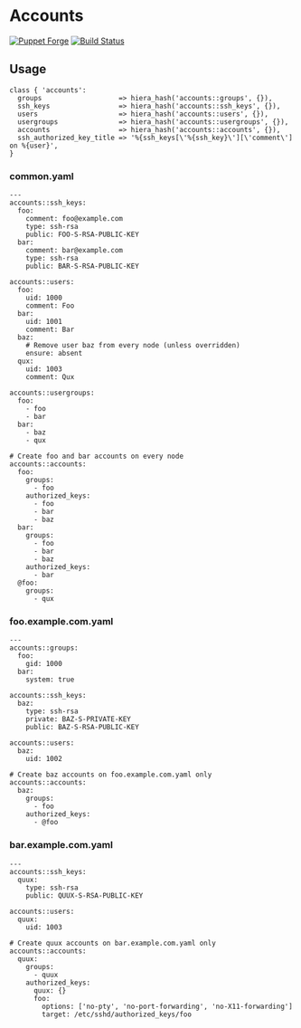 Accounts
========

[![Puppet Forge](http://img.shields.io/puppetforge/v/camptocamp/accounts.svg)](https://forge.puppetlabs.com/camptocamp/accounts)
[![Build Status](https://travis-ci.org/camptocamp/puppet-accounts.png?branch=master)](https://travis-ci.org/camptocamp/puppet-accounts)

Usage
-----

```puppet
class { 'accounts':
  groups                   => hiera_hash('accounts::groups', {}),
  ssh_keys                 => hiera_hash('accounts::ssh_keys', {}),
  users                    => hiera_hash('accounts::users', {}),
  usergroups               => hiera_hash('accounts::usergroups', {}),
  accounts                 => hiera_hash('accounts::accounts', {}),
  ssh_authorized_key_title => '%{ssh_keys[\'%{ssh_key}\'][\'comment\'] on %{user}',
}
```

### common.yaml
```
---
accounts::ssh_keys:
  foo:
    comment: foo@example.com
    type: ssh-rsa
    public: FOO-S-RSA-PUBLIC-KEY
  bar:
    comment: bar@example.com
    type: ssh-rsa
    public: BAR-S-RSA-PUBLIC-KEY

accounts::users:
  foo:
    uid: 1000
    comment: Foo
  bar:
    uid: 1001
    comment: Bar
  baz:
    # Remove user baz from every node (unless overridden)
    ensure: absent
  qux:
    uid: 1003
    comment: Qux

accounts::usergroups:
  foo:
    - foo
    - bar
  bar:
    - baz
    - qux

# Create foo and bar accounts on every node
accounts::accounts:
  foo:
    groups:
      - foo
    authorized_keys:
      - foo
      - bar
      - baz
  bar:
    groups:
      - foo
      - bar
      - baz
    authorized_keys:
      - bar
  @foo:
    groups:
      - qux
```

### foo.example.com.yaml
```
---
accounts::groups:
  foo:
    gid: 1000
  bar:
    system: true

accounts::ssh_keys:
  baz:
    type: ssh-rsa
    private: BAZ-S-PRIVATE-KEY
    public: BAZ-S-RSA-PUBLIC-KEY

accounts::users:
  baz:
    uid: 1002

# Create baz accounts on foo.example.com.yaml only
accounts::accounts:
  baz:
    groups:
      - foo
    authorized_keys:
      - @foo
```

### bar.example.com.yaml
```
---
accounts::ssh_keys:
  quux:
    type: ssh-rsa
    public: QUUX-S-RSA-PUBLIC-KEY

accounts::users:
  quux:
    uid: 1003

# Create quux accounts on bar.example.com.yaml only
accounts::accounts:
  quux:
    groups:
      - quux
    authorized_keys:
      quux: {}
      foo:
        options: ['no-pty', 'no-port-forwarding', 'no-X11-forwarding']
        target: /etc/sshd/authorized_keys/foo
```
